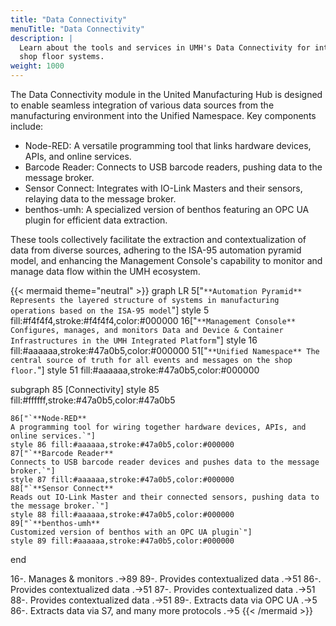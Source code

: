 ```yaml
---
title: "Data Connectivity"
menuTitle: "Data Connectivity"
description: |
  Learn about the tools and services in UMH's Data Connectivity for integrating
  shop floor systems.
weight: 1000
---
```


The Data Connectivity module in the United Manufacturing Hub is designed to enable
seamless integration of various data sources from the manufacturing environment
into the Unified Namespace. Key components include:

- Node-RED: A versatile programming tool that links hardware devices, APIs, and online services.
- Barcode Reader: Connects to USB barcode readers, pushing data to the message broker.
- Sensor Connect: Integrates with IO-Link Masters and their sensors, relaying data to the message broker.
- benthos-umh: A specialized version of benthos featuring an OPC UA plugin for efficient data extraction.

These tools collectively facilitate the extraction and contextualization of data
from diverse sources, adhering to the ISA-95 automation pyramid model, and
enhancing the Management Console's capability to monitor and manage data flow
within the UMH ecosystem.

{{< mermaid theme="neutral" >}}
graph LR
  5["`**Automation Pyramid**
  Represents the layered structure of systems in manufacturing operations based on the ISA-95 model`"]
  style 5 fill:#f4f4f4,stroke:#f4f4f4,color:#000000
  16["`**Management Console**
  Configures, manages, and monitors Data and Device & Container Infrastructures in the UMH Integrated Platform`"]
  style 16 fill:#aaaaaa,stroke:#47a0b5,color:#000000
  51["`**Unified Namespace**
  The central source of truth for all events and messages on the shop floor.`"]
  style 51 fill:#aaaaaa,stroke:#47a0b5,color:#000000

  subgraph 85 [Connectivity]
    style 85 fill:#ffffff,stroke:#47a0b5,color:#47a0b5

    86["`**Node-RED**
    A programming tool for wiring together hardware devices, APIs, and online services.`"]
    style 86 fill:#aaaaaa,stroke:#47a0b5,color:#000000
    87["`**Barcode Reader**
    Connects to USB barcode reader devices and pushes data to the message broker.`"]
    style 87 fill:#aaaaaa,stroke:#47a0b5,color:#000000
    88["`**Sensor Connect**
    Reads out IO-Link Master and their connected sensors, pushing data to the message broker.`"]
    style 88 fill:#aaaaaa,stroke:#47a0b5,color:#000000
    89["`**benthos-umh**
    Customized version of benthos with an OPC UA plugin`"]
    style 89 fill:#aaaaaa,stroke:#47a0b5,color:#000000
  end

  16-. Manages & monitors .->89
  89-. Provides
  contextualized data .->51
  86-. Provides
  contextualized data .->51
  87-. Provides
  contextualized data .->51
  88-. Provides
  contextualized data .->51
  89-. Extracts data via OPC UA .->5
  86-. Extracts data via S7, and
  many more protocols .->5
{{< /mermaid >}}
